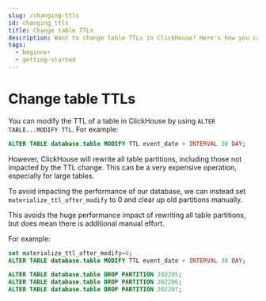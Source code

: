 ```yaml
---
slug: /changing-ttls
id: changing_ttls
title: Change table TTLs
description: Want to change table TTLs in ClickHouse? Here's how you can modify the TTL of a table in ClickHouse and avoid impacting performance.
tags:
  - beginner
  - getting-started
---
```


# Change table TTLs

You can modify the TTL of a table in ClickHouse by using `ALTER TABLE...MODIFY TTL`. For example:

```sql
ALTER TABLE database.table MODIFY TTL event_date + INTERVAL 30 DAY;
```

However, ClickHouse will rewrite all table partitions, including those not impacted by the TTL change. This can be a very expensive operation, especially for large tables.

To avoid impacting the performance of our database, we can instead set `materialize_ttl_after_modify` to 0 and clear up old partitions manually. 

This avoids the huge performance impact of rewriting all table partitions, but does mean there is additional manual effort.

For example:

```sql
set materialize_ttl_after_modify=0;
ALTER TABLE database.table MODIFY TTL event_date + INTERVAL 30 DAY;

ALTER TABLE database.table DROP PARTITION 202205;
ALTER TABLE database.table DROP PARTITION 202206;
ALTER TABLE database.table DROP PARTITION 202207;
```